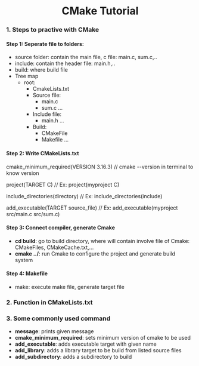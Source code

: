 <h1 style="text-align:center">CMake Tutorial </h1>

### 1. Steps to practive with CMake
#### **Step 1:** Seperate file to folders:
- source folder: contain the main file, c file: main.c, sum.c,..
- include: contain the header file: main.h,..
- build: where build file
- Tree map
  - root: 
    - CmakeLists.txt
    - Source file: 
        - main.c
        - sum.c
        ...
    - Include file:
        - main.h
        ...
    - Build:
        - CMakeFile
        - Makefile
        ...

#### **Step 2:** Write CMakeLists.txt
cmake_minimum_required(VERSION 3.16.3)
// cmake --version in terminal to know version

project(TARGET C)
// Ex: project(myproject C)

include_directories(directory)
// Ex: include_directories(include)

add_executable(TARGET source_file)
// Ex: add_executable(myproject src/main.c src/sum.c)

#### **Step 3:** Connect compiler, generate Cmake
- **cd build**: go to build directory, where will contain involve file of Cmake: CMakeFiles, CMakeCache.txt,...
- **cmake ../**: run Cmake to configure the project and generate build system

#### **Step 4:** Makefile
- make: execute make file, generate target file

### 2. Function in CMakeLists.txt

### 3. Some commonly used command
- **message**: prints given message
- **cmake_minimum_required**: sets minimum version of cmake to be used
- **add_executable**: adds executable target with given name
- **add_library**: adds a library target to be build from listed source files
- **add_subdirectory**: adds a subdirectory to build
